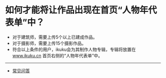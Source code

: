 # 如何才能将让作品出现在首页“人物年代表单”中？

  
* 对于建筑师，需要上传5个以上已建成作品。  
* 对于摄影师，需要上传15个摄影作品。    
* 符合以上条件的用户，ikuku会为其制作人物专辑，专辑将放置在 www.ikuku.cn 首页右侧的“人物年代表单”中。 
 
-----


* [常见问答](qa.md) 



